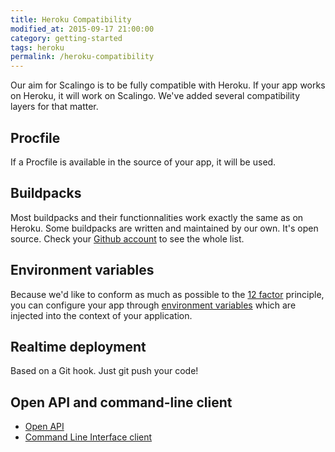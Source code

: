 ```yaml
---
title: Heroku Compatibility
modified_at: 2015-09-17 21:00:00
category: getting-started
tags: heroku
permalink: /heroku-compatibility
---
```


Our aim for Scalingo is to be fully compatible with Heroku. If your app works on Heroku, it will work on Scalingo. We've added several compatibility layers for that matter.

## Procfile

If a Procfile is available in the source of your app, it will be used.

## Buildpacks

Most buildpacks and their functionnalities work exactly the same as on Heroku. Some buildpacks are written and maintained by our own. It's open source. Check your [Github account](https://github.com/Scalingo/) to see the whole list.

## Environment variables

Because we'd like to conform as much as possible to the [12 factor](http://12factor.net/) principle, you can configure your app through [environment variables](/app/environment.html) which are injected into the context of your application.

## Realtime deployment

Based on a Git hook. Just git push your code!

## Open API and command-line client

* [Open API](http://developers.scalingo.com/)
* [Command Line Interface client](http://cli.scalingo.com/)
